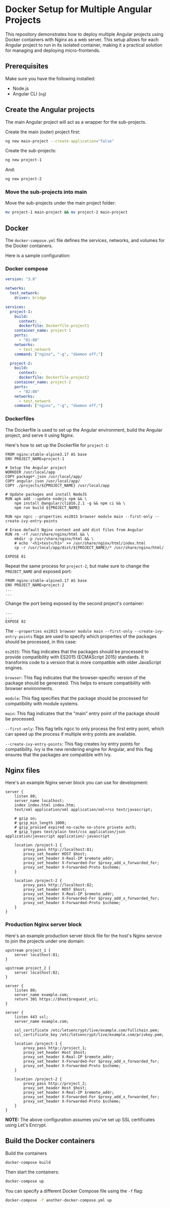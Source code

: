 # Docker Setup for Multiple Angular Projects

This repository demonstrates how to deploy multiple Angular projects using Docker containers with Nginx as a web server. This setup allows for each Angular project to run in its isolated container, making it a practical solution for managing and deploying micro-frontends.

## Prerequisites

Make sure you have the following installed:

- Node.js
- Angular CLI (`ng`)

## Create the Angular projects

The main Angular project will act as a wrapper for the sub-projects.

Create the main (outer) project first:

```bash
ng new main-project --create-application="false"
```

Create the sub-projects:

```bash
ng new project-1
```

And:

```bash
ng new project-2
```

### Move the sub-projects into main

Move the sub-projects under the main project folder:

```bash
mv project-1 main-project && mv project-2 main-project
```

## Docker

The `docker-compose.yml` file defines the services, networks, and volumes for the Docker containers.

Here is a sample configuration:

### Docker compose

```yml
version: "3.8"

networks:
  test_network:
    driver: bridge

services:
  project-1:
    build:
      context: .
      dockerfile: Dockerfile.project1
    container_name: project-1
    ports:
      - "81:80"
    networks:
      - test_network
    command: ["nginx", "-g", "daemon off;"]

  project-2:
    build:
      context: .
      dockerfile: Dockerfile.project2
    container_name: project-2
    ports:
      - "82:80"
    networks:
      - test_network
    command: ["nginx", "-g", "daemon off;"]
```

### Dockerfiles

The Dockerfile is used to set up the Angular environment, build the Angular project, and serve it using Nginx.

Here's how to set up the Dockerfile for `project-1`:

```
FROM nginx:stable-alpine3.17 AS base
ENV PROJECT_NAME=project-1

# Setup the Angular project
WORKDIR /usr/local/app
COPY package*.json /usr/local/app/
COPY angular.json /usr/local/app/
COPY ./projects/${PROJECT_NAME} /usr/local/app

# Update packages and install NodeJS
RUN apk add --update nodejs npm && \
    npm install @angular/cli@16.2.1 -g && npm ci && \
    npm run build ${PROJECT_NAME}

RUN npx ngcc --properties es2015 browser module main --first-only --create-ivy-entry-points

# Erase default Nginx content and add dist files from Angular
RUN rm -rf /usr/share/nginx/html && \
    mkdir -p /usr/share/nginx/html && \
    # echo '<h1>test</h1>' >> /usr/share/nginx/html/index.html
    cp -r /usr/local/app/dist/${PROJECT_NAME}/* /usr/share/nginx/html/

EXPOSE 81
```

Repeat the same process for `project-2`, but make sure to change the `PROJECT_NAME` and exposed port:

```
FROM nginx:stable-alpine3.17 AS base
ENV PROJECT_NAME=project-2
...
...
```

Change the port being exposed by the second project's container:

```
...
...
EXPOSE 82
```

The `--properties es2015 browser module main --first-only --create-ivy-entry-points` flags are used to specify which properties of the packages should be processed, in this case:

`es2015`: This flag indicates that the packages should be processed to provide compatibility with ES2015 (ECMAScript 2015) standards. It transforms code to a version that is more compatible with older JavaScript engines.

`browser`: This flag indicates that the browser-specific version of the package should be generated. This helps to ensure compatibility with browser environments.

`module`: This flag specifies that the package should be processed for compatibility with module systems.

`main`: This flag indicates that the "main" entry point of the package should be processed.

`--first-only`: This flag tells ngcc to only process the first entry point, which can speed up the process if multiple entry points are available.

`--create-ivy-entry-points`: This flag creates Ivy entry points for compatibility. Ivy is the new rendering engine for Angular, and this flag ensures that the packages are compatible with Ivy.

## Nginx files

Here's an example Nginx server block you can use for development:

```
server {
	listen 80;
	server_name localhost;
	index index.html index.htm;
	text/xml application/xml application/xml+rss text/javascript;

	# gzip on;
	# gzip_min_length 1000;
	# gzip_proxied expired no-cache no-store private auth;
	# gzip_types text/plain text/css application/json application/javascript application/-javascript

	location /project-1 {
		proxy_pass http://localhost:81;
        proxy_set_header HOST $host;
        proxy_set_header X-Real-IP $remote_addr;
        proxy_set_header X-Forwarded-For $proxy_add_x_forwarded_for;
        proxy_set_header X-Forwarded-Proto $scheme;
	}

	location /project-2 {
		proxy_pass http://localhost:82;
        proxy_set_header HOST $host;
        proxy_set_header X-Real-IP $remote_addr;
        proxy_set_header X-Forwarded-For $proxy_add_x_forwarded_for;
        proxy_set_header X-Forwarded-Proto $scheme;
	}
}
```

### Production Nginx server block

Here's an example production server block file for the host's Nginx service to join the projects under one domain:

```
upstream project_1 {
    server localhost:81;
}

upstream project_2 {
    server localhost:82;
}

server {
    listen 80;
    server_name example.com;
    return 301 https://$host$request_uri;
}

server {
    listen 443 ssl;
    server_name example.com;

    ssl_certificate /etc/letsencrypt/live/example.com/fullchain.pem;
    ssl_certificate_key /etc/letsencrypt/live/example.com/privkey.pem;

    location /project-1 {
        proxy_pass http://project_1;
        proxy_set_header Host $host;
        proxy_set_header X-Real-IP $remote_addr;
        proxy_set_header X-Forwarded-For $proxy_add_x_forwarded_for;
        proxy_set_header X-Forwarded-Proto $scheme;
    }

    location /project-2 {
        proxy_pass http://project_2;
        proxy_set_header Host $host;
        proxy_set_header X-Real-IP $remote_addr;
        proxy_set_header X-Forwarded-For $proxy_add_x_forwarded_for;
        proxy_set_header X-Forwarded-Proto $scheme;
    }
}
```

**NOTE:** The above configuration assumes you've set up SSL certificates using Let's Encrypt.

## Build the Docker containers

Build the containers

```bash
docker-compose build
```

Then start the containers:

```bash
docker-compose up
```

You can specify a different Docker Compose file using the `-f` flag:

```bash
docker-compose -f another-docker-compose.yml up
```
